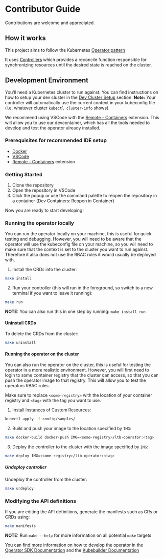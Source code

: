 # Contributor Guide

Contributions are welcome and appreciated.

## How it works

This project aims to follow the Kubernetes [Operator pattern](https://kubernetes.io/docs/concepts/extend-kubernetes/operator/)

It uses [Controllers](https://kubernetes.io/docs/concepts/architecture/controller/)
which provides a reconcile function responsible for synchronizing resources until the desired state is reached on the cluster.

## Development Environment

You’ll need a Kubernetes cluster to run against. You can find instructions on how to setup your dev cluster in the [Dev Cluster Setup](./dev-cluster-setup.md) section.
**Note:** Your controller will automatically use the current context in your kubeconfig file (i.e. whatever cluster `kubectl cluster-info` shows).

We recommend using VSCode with the [Remote - Containers](https://marketplace.visualstudio.com/items?itemName=ms-vscode-remote.remote-containers) extension. This will allow you to use our devcontainer, which has all the tools needed to develop and test the operator already installed.

### Prerequisites for recommended IDE setup

- [Docker](https://docs.docker.com/get-docker/)
- [VSCode](https://code.visualstudio.com/)
- [Remote - Containers](https://marketplace.visualstudio.com/items?itemName=ms-vscode-remote.remote-containers) extension

### Getting Started

1. Clone the repository
2. Open the repository in VSCode
3. Click the popup or use the command palette to reopen the repository in a container (Dev Containers: Reopen in Container)

Now you are ready to start developing!

### Running the operator locally
You can run the operator locally on your machine, this is useful for quick testing and debugging. However, you will need to be aware that the operator will use the kubeconfig file on your machine, so you will need to make sure that the context is set to the cluster you want to run against. Therefore it also does not use the RBAC rules it would usually be deployed with.

1. Install the CRDs into the cluster:

```sh
make install
```

2. Run your controller (this will run in the foreground, so switch to a new terminal if you want to leave it running):

```sh
make run
```

**NOTE:** You can also run this in one step by running: `make install run`

#### Uninstall CRDs

To delete the CRDs from the cluster:

```sh
make uninstall
```

#### Running the operator on the cluster

You can also run the operator on the cluster, this is useful for testing the operator in a more realistic environment.
However, you will first need to login to some container registry that the cluster can access, so that you can push the operator image to that registry.
This will allow you to test the operators RBAC rules.

Make sure to replace `<some-registry>` with the location of your container registry and `<tag>` with the tag you want to use.

1. Install Instances of Custom Resources:

```sh
kubectl apply -f config/samples/
```

2. Build and push your image to the location specified by `IMG`:

```sh
make docker-build docker-push IMG=<some-registry>/ltb-operator:<tag>
```

3. Deploy the controller to the cluster with the image specified by `IMG`:

```sh
make deploy IMG=<some-registry>/ltb-operator:<tag>
```

##### Undeploy controller

Undeploy the controller from the cluster:

```sh
make undeploy
```

### Modifying the API definitions

If you are editing the API definitions, generate the manifests such as CRs or CRDs using:

```sh
make manifests
```

**NOTE:** Run `make --help` for more information on all potential `make` targets

You can find more information on how to develop the operator in the [Operator SDK Documentation](https://sdk.operatorframework.io/docs/building-operators/golang/tutorial/) and the [Kubebuilder Documentation](https://book.kubebuilder.io/introduction.html)
